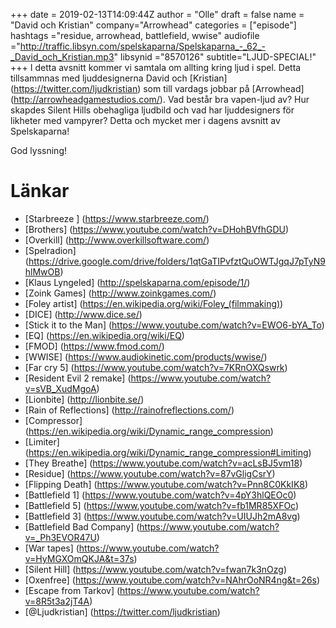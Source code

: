 +++
date = 2019-02-13T14:09:44Z
author = "Olle"
draft = false
name = "David och Kristian"
company="Arrowhead"
categories = ["episode"]
hashtags ="residue, arrowhead, battlefield, wwise"
audiofile ="http://traffic.libsyn.com/spelskaparna/Spelskaparna_-_62_-_David_och_Kristian.mp3"
libsynid ="8570126"
subtitle="LJUD-SPECIAL!"
+++ 
I detta avsnitt kommer vi samtala om allting kring ljud i spel. Detta tillsammnas med ljuddesignerna David och [Kristian] (https://twitter.com/ljudkristian) som till vardags jobbar på [Arrowhead] (http://arrowheadgamestudios.com/). Vad består bra vapen-ljud av? Hur skapdes Silent Hills obehagliga ljudbild och vad har ljuddesigners för likheter med vampyrer? Detta och mycket mer i dagens avsnitt av Spelskaparna! 

God lyssning!
# Länkar
* [Starbreeze ] (https://www.starbreeze.com/)
* [Brothers] (https://www.youtube.com/watch?v=DHohBVfhGDU)
* [Overkill] (http://www.overkillsoftware.com/)
* [Spelradion] (https://drive.google.com/drive/folders/1qtGaTIPvfztQuOWTJgqJ7pTyN9hlMwOB)
* [Klaus Lyngeled] (http://spelskaparna.com/episode/1/)
* [Zoink Games] (http://www.zoinkgames.com/)
* [Foley artist] (https://en.wikipedia.org/wiki/Foley_(filmmaking))
* [DICE] (http://www.dice.se/)
* [Stick it to the Man] (https://www.youtube.com/watch?v=EWO6-bYA_To)
* [EQ] (https://en.wikipedia.org/wiki/EQ)
* [FMOD] (https://www.fmod.com/)
* [WWISE] (https://www.audiokinetic.com/products/wwise/)
* [Far cry 5] (https://www.youtube.com/watch?v=7KRnOXQswrk)
* [Resident Evil 2 remake] (https://www.youtube.com/watch?v=sVB_XudMgoA)
* [Lionbite] (http://lionbite.se/)
* [Rain of Reflections] (http://rainofreflections.com/)
* [Compressor] (https://en.wikipedia.org/wiki/Dynamic_range_compression)
* [Limiter] (https://en.wikipedia.org/wiki/Dynamic_range_compression#Limiting)
* [They Breathe] (https://www.youtube.com/watch?v=acLsBJ5vm18)
* [Residue] (https://www.youtube.com/watch?v=87vGligCsrY)
* [Flipping Death] (https://www.youtube.com/watch?v=Pnn8C0KkIK8)
* [Battlefield 1] (https://www.youtube.com/watch?v=4pY3hlQEOc0)
* [Battlefield 5] (https://www.youtube.com/watch?v=fb1MR85XFOc)
* [Battlefield 3] (https://www.youtube.com/watch?v=UIUJh2mA8vg)
* [Battlefield Bad Company] (https://www.youtube.com/watch?v=_Ph3EVOR47U)
* [War tapes] (https://www.youtube.com/watch?v=HyMGXOmQKJA&t=37s)
* [Silent Hill] (https://www.youtube.com/watch?v=fwan7k3nOzg)
* [Oxenfree] (https://www.youtube.com/watch?v=NAhrOoNR4ng&t=26s)
* [Escape from Tarkov] (https://www.youtube.com/watch?v=8R5t3a2jT4A)
* [@Ljudkristian] (https://twitter.com/ljudkristian)


